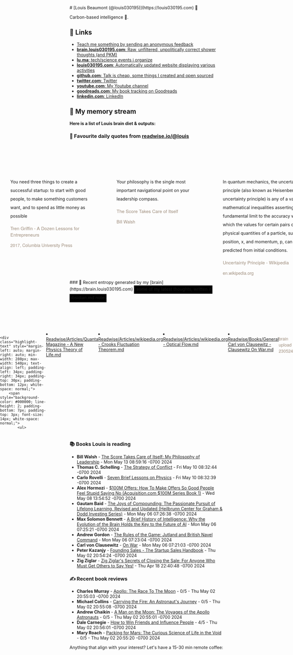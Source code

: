 <link rel="shortcut icon" href="/favicon.ico">
# [Louis Beaumont (@louis030195)](https://louis030195.com) 🤔

Carbon-based intelligence 🐒. 

## 🔗 Links

- [Teach me something by sending an anonymous feedback](https://www.admonymous.co/louis030195)
- [**brain.louis030195.com**: Raw, unfiltered, unpolitically correct shower thoughts (and PKM)](https://brain.louis030195.com)
- [**lu.ma**: tech/science events i organize](https://lu.ma/u/louis030195/events?past=1)
- [**louis030195.com**: Automatically updated website displaying various activities](https://louis030195.com)
- [**github.com**: Talk is cheap, some things I created and open sourced](https://github.com/louis030195)
- [**twitter.com**: Twitter](https://twitter.com/@louis030195)
- [**youtube.com**: My Youtube channel](https://www.youtube.com/channel/UCQyHp-A6Y4hwRt7qmi_TYOQ)
- [**goodreads.com**: My book tracking on Goodreads](https://www.goodreads.com/user/show/103091881-louis-beaumont)
- [**linkedin.com**: LinkedIn](https://www.linkedin.com/in/louis030195)

## 🌊 My memory stream

**Here is a list of Louis brain diet & outputs:**

### 👋 Favourite daily quotes from [readwise.io/@louis](https://readwise.io/@louis)
<div class="some-highlights" style="display: flex;
  margin-left: -50vw;
  left: 50%;
  overflow-x: scroll;
  width: 100vw;
  position: relative; margin-top: 6rem;">
<div class="highlight-text" style="margin-left: auto; margin-right: auto; min-width: 280px; max-width: 540px; text-align: left; padding-left: 34px; padding-right: 34px; padding-top: 30px; padding-bottom: 12px; white-space: normal;">
<span style="background-color: transparent; line-height: 2; padding-bottom: 7px; padding-top: 3px; font-size: 14px; white-space: normal;">
          You need three things to create a successful startup: to start with good people, to make something customers want, and to spend as little money as possible
        </span>
<div style="font-family: Helvetica, Arial, sans-serif;">
<div style='font-size: 14px; margin-bottom: 0; margin-top: 10px; font-family: "Raleway", "HelveticaNeue", "Helvetica Neue", Helvetica, Arial, sans-serif; white-space: normal; font-display: swap;'>
<p style="margin-bottom: 0; font-size: 15px; margin-bottom: 2px; color: #9f8e7d">Tren Griffin - A Dozen Lessons for Entrepreneurs</p>
<p style="margin-bottom: 0; color: #9f8e7d">2017, Columbia University Press</p>
</div>
</div>
</div>
<div class="highlight-text" style="margin-left: auto; margin-right: auto; min-width: 280px; max-width: 540px; text-align: left; padding-left: 34px; padding-right: 34px; padding-top: 30px; padding-bottom: 12px; white-space: normal;">
<span style="background-color: transparent; line-height: 2; padding-bottom: 7px; padding-top: 3px; font-size: 14px; white-space: normal;">
          Your philosophy is the single most important navigational point on your leadership compass.
        </span>
<div style="font-family: Helvetica, Arial, sans-serif;">
<div style='font-size: 14px; margin-bottom: 0; margin-top: 10px; font-family: "Raleway", "HelveticaNeue", "Helvetica Neue", Helvetica, Arial, sans-serif; white-space: normal; font-display: swap;'>
<p style="margin-bottom: 0; font-size: 15px; margin-bottom: 2px; color: #9f8e7d">The Score Takes Care of Itself</p>
<p style="margin-bottom: 0; color: #9f8e7d">Bill Walsh</p>
</div>
</div>
</div>
<div class="highlight-text" style="margin-left: auto; margin-right: auto; min-width: 280px; max-width: 540px; text-align: left; padding-left: 34px; padding-right: 34px; padding-top: 30px; padding-bottom: 12px; white-space: normal;">
<span style="background-color: transparent; line-height: 2; padding-bottom: 7px; padding-top: 3px; font-size: 14px; white-space: normal;">
          In quantum mechanics, the uncertainty principle (also known as Heisenberg's uncertainty principle) is any of a variety of mathematical inequalities asserting a fundamental limit to the accuracy with which the values for certain pairs of physical quantities of a particle, such as position, x, and momentum, p, can be predicted from initial conditions.
        </span>
<div style="font-family: Helvetica, Arial, sans-serif;">
<div style='font-size: 14px; margin-bottom: 0; margin-top: 10px; font-family: "Raleway", "HelveticaNeue", "Helvetica Neue", Helvetica, Arial, sans-serif; white-space: normal; font-display: swap;'>
<p style="margin-bottom: 0; font-size: 15px; margin-bottom: 2px; color: #9f8e7d">Uncertainty Principle - Wikipedia</p>
<p style="margin-bottom: 0; color: #9f8e7d">en.wikipedia.org</p>
</div>
</div>
</div>
</div>
### 🧠 Recent entropy generated by my [brain](https://brain.louis030195.com)
<span style="background-color: #000000; line-height: 2; padding-bottom: 7px; padding-top: 3px; font-size: 14px; white-space: normal;">
    ℹ️ some of my latest thoughts, written in obsidian.md notes
</span>
<div class="some-highlights" style="display: flex;
    margin-left: -50vw;
    left: 50%;
    overflow-x: scroll;
    width: 100vw;
    position: relative; margin-top: 6rem;">
    
    <div class="highlight-text" style="margin-left: auto; margin-right: auto; min-width: 280px; max-width: 540px; text-align: left; padding-left: 34px; padding-right: 34px; padding-top: 30px; padding-bottom: 12px; white-space: normal;">
        <span style="background-color: #000000; line-height: 2; padding-bottom: 7px; padding-top: 3px; font-size: 14px; white-space: normal;">
            <ul>
<li><a href="https://brain.louis030195.com/Readwise/Articles/Quanta%20Magazine%20-%20A%20New%20Physics%20Theory%20of%20Life.md">Readwise/Articles/Quanta Magazine - A New Physics Theory of Life.md</a></li>
<li><a href="https://brain.louis030195.com/Readwise/Articles/wikipedia.org%20-%20Crooks%20Fluctuation%20Theorem.md">Readwise/Articles/wikipedia.org - Crooks Fluctuation Theorem.md</a></li>
<li><a href="https://brain.louis030195.com/Readwise/Articles/wikipedia.org%20-%20Optical%20Flow.md">Readwise/Articles/wikipedia.org - Optical Flow.md</a></li>
<li><a href="https://brain.louis030195.com/Readwise/Books/General%20Carl%20von%20Clausewitz%20-%20Clausewitz%20On%20War.md">Readwise/Books/General Carl von Clausewitz - Clausewitz On War.md</a></li>
            </ul>
        </span>
        <div style="font-family: Helvetica, Arial, sans-serif;">
            <div style='font-size: 14px; margin-bottom: 0; margin-top: 10px; font-family: "Raleway", "HelveticaNeue", "Helvetica Neue", Helvetica, Arial, sans-serif; white-space: normal; font-display: swap;'>
                <p style="margin-bottom: 0; color: #9f8e7d">brain upload 230524</p>
            </div>
        </div>
    </div>
    
</div>


### 📚 Books Louis is reading

-   **Bill   Walsh**  - [The Score Takes Care of Itself: My Philosophy of Leadership](https://www.goodreads.com/book/show/6342995-the-score-takes-care-of-itself) - Mon May 13 08:59:16 -0700 2024
-   **Thomas C. Schelling**  - [The Strategy of Conflict](https://www.goodreads.com/book/show/317330.The_Strategy_of_Conflict) - Fri May 10 08:32:44 -0700 2024
-   **Carlo Rovelli**  - [Seven Brief Lessons on Physics](https://www.goodreads.com/book/show/25734172-seven-brief-lessons-on-physics) - Fri May 10 08:32:39 -0700 2024
-   **Alex Hormozi**  - [$100M Offers: How To Make Offers So Good People Feel Stupid Saying No (Acquisition.com $100M Series Book 1)](https://www.goodreads.com/book/show/58612786-100m-offers) - Wed May 08 13:54:52 -0700 2024
-   **Gautam Baid**  - [The Joys of Compounding: The Passionate Pursuit of Lifelong Learning, Revised and Updated (Heilbrunn Center for Graham &amp; Dodd Investing Series)](https://www.goodreads.com/book/show/48847632-the-joys-of-compounding) - Mon May 06 07:26:38 -0700 2024
-   **Max Solomon Bennett**  - [A Brief History of Intelligence: Why the Evolution of the Brain Holds the Key to the Future of AI](https://www.goodreads.com/book/show/74821304-a-brief-history-of-intelligence) - Mon May 06 07:25:21 -0700 2024
-   **Andrew  Gordon**  - [The Rules of the Game: Jutland and British Navel Command](https://www.goodreads.com/book/show/354137.The_Rules_of_the_Game) - Mon May 06 07:23:04 -0700 2024
-   **Carl von Clausewitz**  - [On War](https://www.goodreads.com/book/show/117031.On_War) - Mon May 06 07:21:03 -0700 2024
-   **Peter Kazanjy**  - [Founding Sales - The Startup Sales Handbook](https://www.goodreads.com/book/show/46019973-founding-sales---the-startup-sales-handbook) - Thu May 02 20:54:24 -0700 2024
-   **Zig Ziglar**  - [Zig Ziglar&#39;s Secrets of Closing the Sale: For Anyone Who Must Get Others to Say Yes!](https://www.goodreads.com/book/show/578736.Zig_Ziglar_s_Secrets_of_Closing_the_Sale) - Thu Apr 18 22:40:48 -0700 2024

### ✍ Recent book reviews

-   **Charles Murray**  - [Apollo: The Race To The Moon](https://www.goodreads.com/book/show/282086.Apollo) - 0/5 - Thu May 02 20:55:03 -0700 2024
-   **Michael  Collins**  - [Carrying the Fire: An Astronaut&#39;s Journey](https://www.goodreads.com/book/show/612456.Carrying_the_Fire) - 0/5 - Thu May 02 20:55:08 -0700 2024
-   **Andrew Chaikin**  - [A Man on the Moon: The Voyages of the Apollo Astronauts](https://www.goodreads.com/book/show/446092.A_Man_on_the_Moon) - 0/5 - Thu May 02 20:55:01 -0700 2024
-   **Dale Carnegie**  - [How to Win Friends and Influence People](https://www.goodreads.com/book/show/4865.How_to_Win_Friends_and_Influence_People) - 4/5 - Thu May 02 20:56:01 -0700 2024
-   **Mary Roach**  - [Packing for Mars: The Curious Science of Life in the Void](https://www.goodreads.com/book/show/9542311-packing-for-mars) - 0/5 - Thu May 02 20:55:20 -0700 2024

Anything that align with your interest? Let's have a 15-30 min remote coffee:


<div style="width:100%;height:100%;overflow:scroll" id="my-cal-inline"></div>
<script type="text/javascript">
  (function (C, A, L) { let p = function (a, ar) { a.q.push(ar); }; let d = C.document; C.Cal = C.Cal || function () { let cal = C.Cal; let ar = arguments; if (!cal.loaded) { cal.ns = {}; cal.q = cal.q || []; d.head.appendChild(d.createElement("script")).src = A; cal.loaded = true; } if (ar[0] === L) { const api = function () { p(api, arguments); }; const namespace = ar[1]; api.q = api.q || []; typeof namespace === "string" ? (cal.ns[namespace] = api) && p(api, ar) : p(cal, ar); return; } p(cal, ar); }; })(window, "https://app.cal.com/embed/embed.js", "init");
Cal("init", "cof", {origin:"https://cal.com"});

  Cal.ns.cof("inline", {
	elementOrSelector:"#my-cal-inline",
	calLink: "louis030195/cof",
	layout: "month_view"
  });
  
  Cal.ns.cof("ui", {"styles":{"branding":{"brandColor":"#000000"}},"hideEventTypeDetails":false,"layout":"month_view"});
  </script>
  
